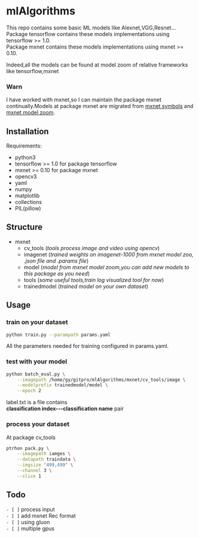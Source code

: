 # mlAlgorithms
This repo contains some basic ML models like Alexnet,VGG,Resnet...<br/>
Package tensorflow contains these models implementations using tensorflow >= 1.0.<br/>
Package mxnet contains these models implementations using mxnet >= 0.10.

Indeed,all the models can be found at model zoom of relative frameworks like tensorflow,mxnet

### Warn
I have worked with mxnet,so I can maintain the package mxnet continually.Models at package 
mxnet are migrated from [mxnet symbols](https://github.com/apache/incubator-mxnet/tree/master/example) 
and [mxnet model zoom](http://data.mxnet.io/models/).

## Installation
Requirements:
* python3
* tensorflow >= 1.0 for package tensorflow
* mxnet >= 0.10 for package mxnet
* opencv3
* yaml
* numpy
* matplotlib
* collections
* PIL(pillow)

## Structure
- mxnet
    - cv_tools (*tools process image and video using opencv*)
    - imagenet (*trained weights on imagenet-1000 from mxnet model zoo, .json file and .params file*)
    - model (*model from mxnet model zoom,you can add new models to this package as you need*)
    - tools (*some useful tools,train log visualized tool for now*)
    - trainedmodel (*trained model on your own dataset*)

## Usage

### train on your dataset

```bash
python train.py --parampath params.yaml
```
All the parameters needed for training configured in params.yaml.

### test with your model
```bash
python batch_eval.py \
    --imagepath /home/gy/gitpro/mlAlgorithms/mxnet/cv_tools/image \
    --modelprefix trainedmodel/model \
    --epoch 2
```
label.txt is a file contains <br/>
<b>classification index---classification name</b> pair

### process your dataset
At package cv_tools
```bash
ptrhon pack.py \
    --imagepath iamges \
    --datapath traindata \
    --imgsize "499,499" \
    --channel 3 \
    --slice 1
```


## Todo
`- [ ]` process input <br/>
`- [ ]` add mxnet Rec format <br/>
`- [ ]` using gluon <br/>
`- [ ]` multiple gpus <br/>
